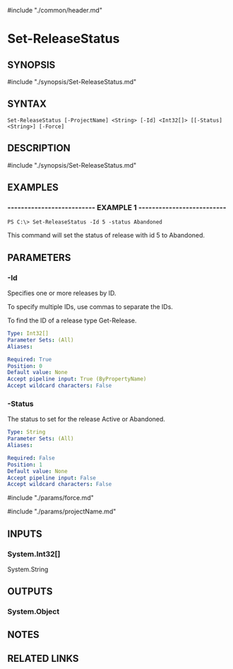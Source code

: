 #include "./common/header.md"

# Set-ReleaseStatus

## SYNOPSIS
#include "./synopsis/Set-ReleaseStatus.md"

## SYNTAX

```
Set-ReleaseStatus [-ProjectName] <String> [-Id] <Int32[]> [[-Status] <String>] [-Force]
```

## DESCRIPTION
#include "./synopsis/Set-ReleaseStatus.md"

## EXAMPLES

### -------------------------- EXAMPLE 1 --------------------------
```
PS C:\> Set-ReleaseStatus -Id 5 -status Abandoned
```

This command will set the status of release with id 5 to Abandoned.

## PARAMETERS

### -Id
Specifies one or more releases by ID.

To specify multiple IDs, use commas to separate the IDs.

To find the ID of a release type Get-Release.

```yaml
Type: Int32[]
Parameter Sets: (All)
Aliases: 

Required: True
Position: 0
Default value: None
Accept pipeline input: True (ByPropertyName)
Accept wildcard characters: False
```

### -Status
The status to set for the release Active or Abandoned.

```yaml
Type: String
Parameter Sets: (All)
Aliases: 

Required: False
Position: 1
Default value: None
Accept pipeline input: False
Accept wildcard characters: False
```

#include "./params/force.md"

#include "./params/projectName.md"

## INPUTS

### System.Int32[]
System.String

## OUTPUTS

### System.Object

## NOTES

## RELATED LINKS